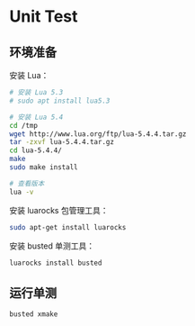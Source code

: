 # Unit Test

## 环境准备

安装 Lua：

```bash
# 安装 Lua 5.3
# sudo apt install lua5.3

# 安装 Lua 5.4
cd /tmp
wget http://www.lua.org/ftp/lua-5.4.4.tar.gz
tar -zxvf lua-5.4.4.tar.gz
cd lua-5.4.4/
make
sudo make install

# 查看版本
lua -v
```

安装 luarocks 包管理工具：

```bash
sudo apt-get install luarocks
```

安装 busted 单测工具：

```bash
luarocks install busted
```

## 运行单测

```bash
busted xmake
```
